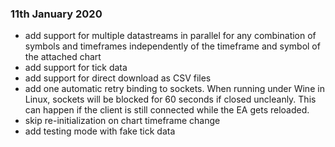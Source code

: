 ### 11th January 2020

- add support for multiple datastreams in parallel for any combination of symbols and timeframes independently of the timeframe and symbol of the attached chart
- add support for tick data
- add support for direct download as CSV files
- add one automatic retry binding to sockets. When running under Wine in Linux, sockets will be blocked for 60 seconds if closed uncleanly. This can happen if the client is still connected while the EA gets reloaded.
- skip re-initialization on chart timeframe change
- add testing mode with fake tick data
